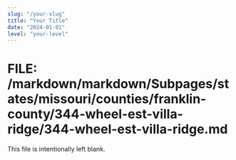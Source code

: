 ```yaml
---
slug: "/your-slug"
title: "Your Title"
date: "2024-01-01"
level: "your-level"
---
```


# FILE: /markdown/markdown/Subpages/states/missouri/counties/franklin-county/344-wheel-est-villa-ridge/344-wheel-est-villa-ridge.md

This file is intentionally left blank.